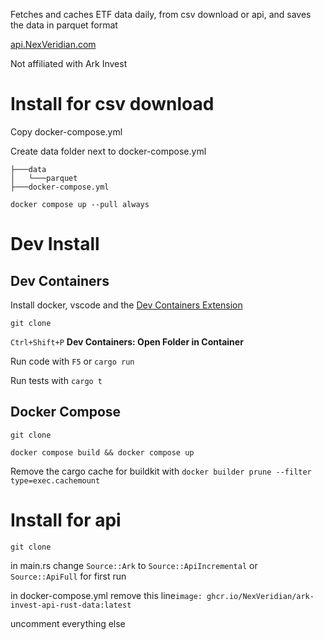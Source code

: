 Fetches and caches ETF data daily, from csv download or api, and saves the data in parquet format

[api.NexVeridian.com](https://api.NexVeridian.com)

Not affiliated with Ark Invest

# Install for csv download
Copy docker-compose.yml

Create data folder next to docker-compose.yml
```
├───data
│   └───parquet
├───docker-compose.yml
```

`docker compose up --pull always`

# Dev Install
## Dev Containers
Install docker, vscode and the [Dev Containers Extension](https://marketplace.visualstudio.com/items?itemName=ms-vscode-remote.remote-containers)

`git clone`

`Ctrl+Shift+P` **Dev Containers: Open Folder in Container**

Run code with `F5` or `cargo run`  

Run tests with `cargo t`

## Docker Compose
`git clone`

`docker compose build && docker compose up`

Remove the cargo cache for buildkit with `docker builder prune --filter type=exec.cachemount`

# Install for api
`git clone`

in main.rs change `Source::Ark` to `Source::ApiIncremental` or `Source::ApiFull` for first run

in docker-compose.yml remove this line`image: ghcr.io/NexVeridian/ark-invest-api-rust-data:latest`

uncomment everything else

